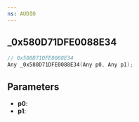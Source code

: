 ```yaml
---
ns: AUDIO
---
```

## _0x580D71DFE0088E34

```c
// 0x580D71DFE0088E34
Any _0x580D71DFE0088E34(Any p0, Any p1);
```

## Parameters
* **p0**:
* **p1**:
